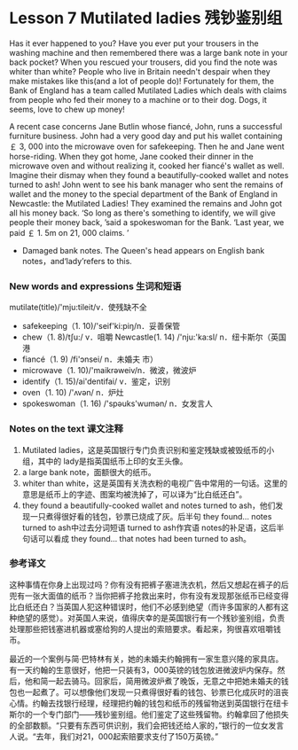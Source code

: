 # Lesson 7 Mutilated ladies 残钞鉴别组
Has it ever happened to you? Have you ever put your trousers in the washing machine and then remembered there was a large bank note in your back pocket? When you rescued your trousers, did you find the note was whiter than white? People who live in Britain needn't despair when they make mistakes like this(and a lot of people do)! Fortunately for them, the Bank of England has a team called Mutilated Ladies which deals with claims from people who fed their money to a machine or to their dog. Dogs, it seems, love to chew up money!

A recent case concerns Jane Butlin whose fiancé, John, runs a successful furniture business. John had a very good day and put his wallet containing ￡ 3, 000 into the microwave oven for safekeeping. Then he and Jane went horse-riding. When they got home, Jane cooked their dinner in the microwave oven and without realizing it, cooked her fiancé's wallet as well. Imagine their dismay when they found a beautifully-cooked wallet and notes turned to ash! John went to see his bank manager who sent the remains of wallet and the money to the special department of the Bank of England in Newcastle: the Mutilated Ladies! They examined the remains and John got all his money back. ‘So long as there's something to identify, we will give people their money back, ’said a spokeswoman for the Bank. ‘Last year, we paid ￡ 1. 5m on 21, 000 claims. ’

* Damaged bank notes. The Queen's head appears on English bank notes，and‘lady’refers to this.

### New words and expressions 生词和短语

mutilate(title)/'mju:tileit/v．使残缺不全
* safekeeping（1. 10)/'seif'ki:piŋ/n．妥善保管
* chew（1. 8)/tʃu:/ v．咀嚼
	Newcastle(1. 14) /'nju:'ka:sl/ n．纽卡斯尔（英国港
* fiancé（1. 9) /fi'ɔnsei/ n．未婚夫 市）
* microwave（1. 10)/'maikrəweiv/n．微波，微波炉
* identify（1. 15)/ai'dentifai/ v．鉴定，识别
* oven（1. 10) /'ʌvən/ n．炉灶
* spokeswoman（1. 16) /'spəuks'wumən/ n．女发言人

### Notes on the text 课文注释

1. Mutilated ladies，这是英国银行专门负责识别和鉴定残缺或被毁纸币的小组，其中的 lady是指英国纸币上印的女王头像。
2. a large bank note，面额很大的纸币。
3. whiter than white，这是英国有关洗衣粉的电视广告中常用的一句话。这里的意思是纸币上的字迹、图案均被洗掉了，可以译为“比白纸还白”。
4. they found a beautifully-cooked wallet and notes turned to ash，他们发现一只煮得很好看的钱包，钞票已烧成了灰。后半句 they found… notes turned to ash中过去分词短语 turned to ash作宾语 notes的补足语，这后半句话可以看成 they found… that notes had been turned to ash。

### 参考译文

这种事情在你身上出现过吗？你有没有把裤子塞进洗衣机，然后又想起在裤子的后兜有一张大面值的纸币？当你把裤子抢救出来时，你有没有发现那张纸币已经变得比白纸还白？当英国人犯这种错误时，他们不必感到绝望（而许多国家的人都有这种绝望的感觉）。对英国人来说，值得庆幸的是英国银行有一个残钞鉴别组，负责处理那些把钱塞进机器或塞给狗的人提出的索赔要求。看起来，狗很喜欢咀嚼钱币。

最近的一个案例与简·巴特林有关，她的未婚夫约翰拥有一家生意兴隆的家具店。有一天约翰的生意很好，他把一只装有3，000英镑的钱包放进微波炉内保存。然后，他和简一起去骑马。回家后，简用微波炉煮了晚饭，无意之中把她未婚夫的钱包也一起煮了。可以想像他们发现一只煮得很好看的钱包、钞票已化成灰时的沮丧心情。约翰去找银行经理，经理把约翰的钱包和纸币的残留物送到英国银行在纽卡斯尔的一个专门部门——残钞鉴别组。他们鉴定了这些残留物。约翰拿回了他损失的全部数额。“只要有东西可供识别，我们会把钱还给人家的，”银行的一位女发言人说。“去年，我们对21，000起索赔要求支付了150万英镑。”

